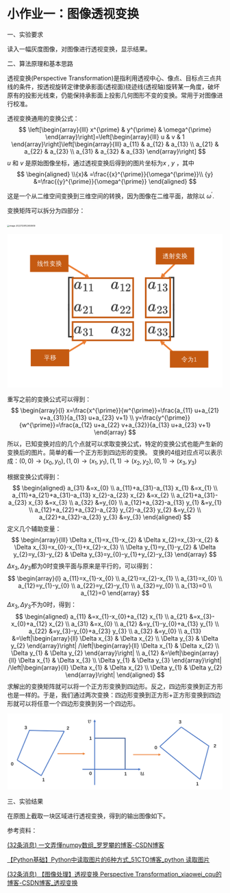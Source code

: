 # 小作业一：图像透视变换

一、实验要求

读入一幅灰度图像，对图像进行透视变换，显示结果。

二、算法原理和基本思路

透视变换(Perspective Transformation)是指利用透视中心、像点、目标点三点共线的条件，按透视旋转定律使承影面(透视面)绕迹线(透视轴)旋转某一角度，破坏原有的投影光线束，仍能保持承影面上投影几何图形不变的变换。常用于对图像进行校准。

透视变换通用的变换公式：
$$
\left[\begin{array}{lll}
x^{\prime} & y^{\prime} & \omega^{\prime}
\end{array}\right]=\left[\begin{array}{lll}
u & v & 1
\end{array}\right]\left[\begin{array}{lll}
a_{11} & a_{12} & a_{13} \\
a_{21} & a_{22} & a_{23} \\
a_{31} & a_{32} & a_{33}
\end{array}\right]
$$
$u$ 和 $v$ 是原始图像坐标，通过透视变换后得到的图片坐标为$x$ , $y$ ，其中
$$
\begin{aligned}
 \\{x}& =\frac{{x}^{\prime}}{\omega^{\prime}}\\
{y} &=\frac{{y}^{\prime}}{\omega^{\prime}}
\end{aligned}
$$

这是一个从二维空间变换到三维空间的转换，因为图像在二维平面，故除以 $\omega^{\prime}$.

变换矩阵可以拆分为四部分：

<img src="C:\Users\13521\AppData\Roaming\Typora\typora-user-images\image-20221128152859909.png" alt="image-20221128152859909" style="zoom:33%;" />

![image-20221128152825775](../img/image-20221128152825775.png)

重写之前的变换公式可以得到：
$$
\begin{array}{l}
x=\frac{x^{\prime}}{w^{\prime}}=\frac{a_{11} u+a_{21} v+a_{31}}{a_{13} u+a_{23} v+1} \\
y=\frac{y^{\prime}}{w^{\prime}}=\frac{a_{12} u+a_{22} v+a_{32}}{a_{13} u+a_{23} v+1}
\end{array}
$$
所以，已知变换对应的几个点就可以求取变换公式，特定的变换公式也能产生新的变换后的图片。简单的看一个正方形到四边形的变换。
变换的4组对应点可以表示成：$(0,0) \rightarrow\left(x_{0}, y_{0}\right),(1,0) \rightarrow\left(x_{1}, y_{1}\right),(1,1) \rightarrow\left(x_{2}, y_{2}\right),(0,1) \rightarrow\left(x_{3}, y_{3}\right)$

根据变换公式得到：
$$
\begin{aligned}
a_{31} &=x_{0} \\
a_{11}+a_{31}-a_{13} x_{1} &=x_{1} \\
a_{11}+a_{21}+a_{31}-a_{13} x_{2}-a_{23} x_{2} &=x_{2} \\
a_{21}+a_{31}-a_{23} x_{3} &=x_{3} \\
a_{32} &=y_{0} \\
a_{12}+a_{32}-a_{13} y_{1} &=y_{1} \\
a_{12}+a_{22}+a_{32}-a_{23} y_{2}-a_{23} y_{2} &=y_{2} \\
a_{22}+a_{32}-a_{23} y_{3} &=y_{3}
\end{aligned}
$$
定义几个辅助变量：
$$
\begin{array}{lll}
\Delta x_{1}=x_{1}-x_{2} & \Delta x_{2}=x_{3}-x_{2} & \Delta x_{3}=x_{0}-x_{1}+x_{2}-x_{3} \\
\Delta y_{1}=y_{1}-y_{2} & \Delta y_{2}=y_{3}-y_{2} & \Delta y_{3}=y_{0}-y_{1}+y_{2}-y_{3}
\end{array}
$$
$\Delta x_{3},\Delta y_{3}$都为0时变换平面与原来是平行的，可以得到：
$$
\begin{array}{l}
a_{11}=x_{1}-x_{0} \\
a_{21}=x_{2}-x_{1} \\
a_{31}=x_{0} \\
a_{12}=y_{1}-y_{0} \\
a_{22}=y_{2}-y_{1} \\
a_{32}=y_{0} \\
a_{13}=0 \\
a_{12}=0
\end{array}
$$
$\Delta x_{3},\Delta y_{3}$不为0时，得到：
$$
\begin{aligned}
a_{11} &=x_{1}-x_{0}+a_{12} x_{1} \\
a_{21} &=x_{3}-x_{0}+a_{12} x_{2} \\
a_{31} &=x_{0} \\
a_{12} &=y_{1}-y_{0}+a_{13} y_{1} \\
a_{22} &=y_{3}-y_{0}+a_{23} y_{3} \\
a_{32} &=y_{0} \\
a_{13} &=\left|\begin{array}{ll}
\Delta x_{3} & \Delta x_{2} \\
\Delta y_{3} & \Delta y_{2}
\end{array}\right| /\left|\begin{array}{ll}
\Delta x_{1} & \Delta x_{2} \\
\Delta y_{1} & \Delta y_{2}
\end{array}\right| \\
a_{12} &=\left|\begin{array}{ll}
\Delta x_{1} & \Delta x_{3} \\
\Delta y_{1} & \Delta y_{3}
\end{array}\right| /\left|\begin{array}{ll}
\Delta x_{1} & \Delta x_{2} \\
\Delta y_{1} & \Delta y_{2}
\end{array}\right|
\end{aligned}
$$
求解出的变换矩阵就可以将一个正方形变换到四边形。反之，四边形变换到正方形也是一样的。于是，我们通过两次变换：四边形变换到正方形+正方形变换到四边形就可以将任意一个四边形变换到另一个四边形。

![image-20221128154944657](../img/image-20221128154944657.png)

三、实验结果

在原图上截取一块区域进行透视变换，得到的输出图像如下。

参考资料：

[(32条消息) 一文弄懂numpy数组_罗罗攀的博客-CSDN博客](https://blog.csdn.net/luoluopan/article/details/126357310)

[【Python基础】Python中读取图片的6种方式_51CTO博客_python 读取图片](https://blog.51cto.com/u_15671528/5526474)

[(32条消息) 【图像处理】透视变换 Perspective Transformation_xiaowei_cqu的博客-CSDN博客_透视变换](https://blog.csdn.net/xiaowei_cqu/article/details/26471527)